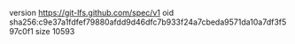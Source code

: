 version https://git-lfs.github.com/spec/v1
oid sha256:c9e37a1fdfef79880afdd9d46dfc7b933f24a7cbeda9571da10a7df3f597c0f1
size 10593
